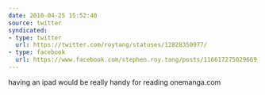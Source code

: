 ```yaml
---
date: 2010-04-25 15:52:40
source: twitter
syndicated:
- type: twitter
  url: https://twitter.com/roytang/statuses/12828350977/
- type: facebook
  url: https://www.facebook.com/stephen.roy.tang/posts/116617275029669
---
```


having an ipad would be really handy for reading onemanga.com